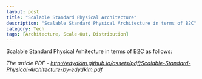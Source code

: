 ```yaml
---
layout: post
title: "Scalable Standard Physical Architecture"
description: "Scalable Standard Physical Architecture in terms of B2C"
category: Tech
tags: [Architecture, Scale-Out, Distribution]
---
```


Scalable Standard Physical Arhitecture in terms of B2C as follows:

*The article PDF - <http://edydkim.github.io/assets/pdf/Scalable-Standard-Physical-Architecture-by-edydkim.pdf>*

